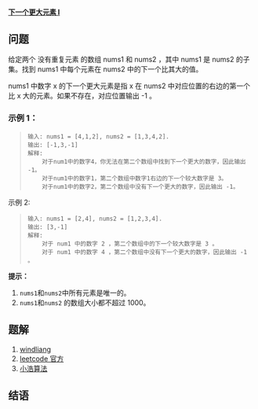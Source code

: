 #### [下一个更大元素 I](https://leetcode-cn.com/problems/next-greater-element-i/)

## 问题

给定两个 没有重复元素 的数组 nums1 和 nums2 ，其中 nums1 是 nums2 的子集。找到 nums1 中每个元素在 nums2 中的下一个比其大的值。

nums1 中数字 x 的下一个更大元素是指 x 在 nums2 中对应位置的右边的第一个比 x 大的元素。如果不存在，对应位置输出 -1 。

### **示例 1：**

> ```text
> 输入: nums1 = [4,1,2], nums2 = [1,3,4,2].
> 输出: [-1,3,-1]
> 解释:
>     对于num1中的数字4，你无法在第二个数组中找到下一个更大的数字，因此输出 -1。
>     对于num1中的数字1，第二个数组中数字1右边的下一个较大数字是 3。
>     对于num1中的数字2，第二个数组中没有下一个更大的数字，因此输出 -1。
> ```

示例 2:

> ```
> 输入: nums1 = [2,4], nums2 = [1,2,3,4].
> 输出: [3,-1]
> 解释:
>     对于 num1 中的数字 2 ，第二个数组中的下一个较大数字是 3 。
>     对于 num1 中的数字 4 ，第二个数组中没有下一个更大的数字，因此输出 -1 。
> ```

**提示：**

1. `nums1`和`nums2`中所有元素是唯一的。
2. `nums1`和`nums2` 的数组大小都不超过 1000。

## 题解

1. [windliang](https://leetcode.wang/leetcode100%E6%96%A9%E5%9B%9E%E9%A1%BE.html)
2. [leetcode 官方](https://leetcode-cn.com/problemset/all/)
3. [小浩算法](https://www.geekxh.com/0.0.%E5%AD%A6%E4%B9%A0%E9%A1%BB%E7%9F%A5/01.html)

## 结语
